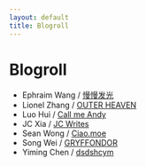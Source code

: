 ```yaml
---
layout: default
title: Blogroll
---
```


# Blogroll

- Ephraim Wang / [慢慢发光](http://ephraim.wang/)
- Lionel Zhang / [OUTER HEAVEN](http://www.lionelzhang.me/)
- Luo Hui / [Call me Andy](http://luohui8891.github.io/)
- JC Xia / [JC Writes](https://jcxia.com/)
- Sean Wong / [Ciao.moe](http://blog.ciao.moe/)
- Song Wei / [GRYFFONDOR](https://talkwithkeyboard.github.io/)
- Yiming Chen / [dsdshcym](http://dsdshcym.github.io/)

